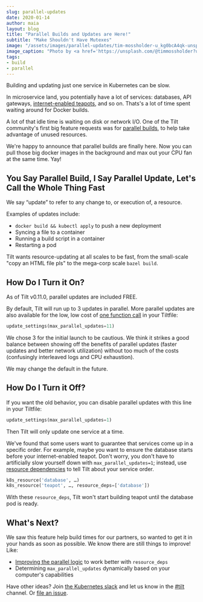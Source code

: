 ```yaml
---
slug: parallel-updates
date: 2020-01-14
author: maia
layout: blog
title: "Parallel Builds and Updates are Here!"
subtitle: "Make Shouldn't Have Mutexes"
image: "/assets/images/parallel-updates/tim-mossholder-u_kg0bcA4qk-unsplash.jpg"
image_caption: "Photo by <a href='https://unsplash.com/@timmossholder?utm_source=unsplash&utm_medium=referral&utm_content=creditCopyText'>Tim Mossholder</a> on <a href='https://unsplash.com/?utm_source=unsplash&utm_medium=referral&utm_content=creditCopyText'>Unsplash</a>"
tags:
- build
- parallel
---
```


Building and updating just one service in Kubernetes can be slow.

In microservice land, you potentially have a lot of services: databases, API
gateways,
[internet-enabled teapots](https://developer.mozilla.org/en-US/docs/Web/HTTP/Status/418),
and so on. Thats's a lot of time spent waiting around for Docker builds.

A lot of that idle time is waiting on disk or network I/O. One of the Tilt
community's first big feature requests was for
[parallel builds](https://github.com/windmilleng/tilt/issues/1438), to help
take advantage of unused resources.

We're happy to announce that parallel builds are finally here. Now you can pull
those big docker images in the background and max out your CPU fan at the same
time. Yay!

## You Say Parallel Build, I Say Parallel Update, Let's Call the Whole Thing Fast

We say “update” to refer to any change to, or execution of, a resource.

Examples of updates include:
- `docker build && kubectl apply` to push a new deployment
- Syncing a file to a container
- Running a build script in a container
- Restarting a pod

Tilt wants resource-updating at all scales to be fast, from the small-scale "copy an HTML file pls" to the mega-corp scale `bazel build`.

## How Do I Turn it On?

As of Tilt v0.11.0, parallel updates are included FREE.

By default, Tilt will run up to 3 updates in parallel. More parallel updates are also
available for the low, low cost of [one function call](https://docs.tilt.dev/api.html#api.update_settings) in your Tiltfile:

```python
update_settings(max_parallel_updates=11)
```

We chose 3 for the initial launch to be cautious. We think it strikes a good
balance between showing off the benefits of parallel updates (faster updates and
better network utilization) without too much of the costs (confusingly
interleaved logs and CPU exhaustion).

We may change the default in the future.

## How Do I Turn it Off?

If you want the old behavior, you can disable parallel updates with this line in your Tiltfile:

```python
update_settings(max_parallel_updates=1)
```

Then Tilt will only update one service at a time.

We've found that some users want to guarantee that services come up in a
specific order. For example, maybe you want to ensure the database starts before
your internet-enabled teapot. Don't worry, you don't have to artificially slow yourself down with `max_parallel_updates=1`;
instead, use [resource dependencies](https://docs.tilt.dev/resource_dependencies.html) to
tell Tilt about your service order.

```python
k8s_resource('database', …)
k8s_resource('teapot', …, resource_deps=['database'])
```

With these `resource_deps`, Tilt won't start building teapot until the database pod is ready.

## What's Next?

We saw this feature help build times for our partners, so wanted to get it in
your hands as soon as possible. We know there are still things to improve! Like:

- [Improving the parallel logic](https://github.com/windmilleng/tilt/issues/2770) to work better with `resource_deps`
- Determining `max_parallel_updates` dynamically based on your computer's capabilities

Have other ideas? Join [the Kubernetes slack](http://slack.k8s.io) and
let us know in the [#tilt](https://kubernetes.slack.com/messages/CESBL84MV/)
channel. Or [file an issue](https://github.com/windmilleng/tilt/issues).
